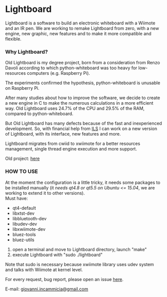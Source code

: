 # Lightboard
Lightboard is a software to build an electronic whiteboard with a Wiimote and an IR pen.
We are working to remake Lightboard from zero, with a new engine, new graphic, new features and to make it more compatible and flexible.

### Why Lightboard?
Old Lightboard is my degree project, born from a consideration from Renzo Davoli according to which python-whiteboard was too heavy for low-resources computers (e.g. Raspberry Pi).

The experiments confirmed the hypothesis, python-whiteboard is unusable on Raspberry Pi.

After many studies about how to improve the software, we decide to create a new engine in C to make the numerous calculations in a more efficient way.
Old Lightboard uses 24.7% of the CPU and 29.5% of the RAM, compared to python-whiteboard.

But Old Lightboard has many defects because of the fast and inexperienced development.
So, with financial help from [ILS](http://www.ils.org/) I can work on a new version of Lightboard, with its interface, new features and more.

Lightboard migrates from cwiid to xwiimote for a better resources management, single thread engine execution and more support.

Old project: [here](https://github.com/GiovanniIncammicia/old_lightboard)

### HOW TO USE
At the moment the configuration is a little tricky, it needs some packages to be installed manually (it *needs qt4.8 or qt5.5 on Ubuntu <= 15.04*, we are working to extend it to other versions).  
Must have:
* qt4-default
* libxtst-dev
* libbluetooth-dev
* libudev-dev
* libxwiimote-dev
* bluez-tools
* bluez-utils

1. open a terminal and move to Lightboard directory, launch "make"  
2. execute Lightboard with "sudo ./lightboard"


Note that sudo is necessary because xwiimote library uses udev system and talks with Wiimote at kernel level.

For every request, bug report, please open an issue [here](https://github.com/GiovanniIncammicia/lightboard/issues).

E-mail: giovanni.incammicia@gmail.com
